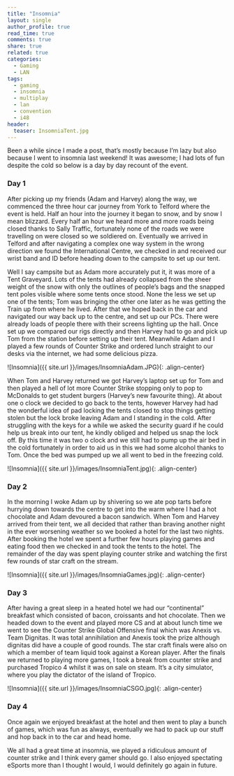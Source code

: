 ```yaml
---
title: "Insomnia"
layout: single
author_profile: true
read_time: true
comments: true
share: true
related: true
categories:
  - Gaming
  - LAN
tags:
  - gaming
  - insomnia
  - multiplay
  - lan
  - convention
  - i48
header:
  teaser: InsomniaTent.jpg
---
```


Been a while since I made a post, that’s mostly because I’m lazy but also because I went to insomnia last weekend! It was awesome; I had lots of fun despite the cold so below is a day by day recount of the event.

### Day 1

After picking up my friends (Adam and Harvey) along the way, we commenced the three hour car journey from York to Telford where the event is held. Half an hour into the journey it began to snow, and by snow I mean blizzard. Every half an hour we heard more and more roads being closed thanks to Sally Traffic, fortunately none of the roads we were travelling on were closed so we soldiered on. Eventually we arrived in Telford and after navigating a complex one way system in the wrong direction we found the International Centre, we checked in and received our wrist band and ID before heading down to the campsite to set up our tent.

Well I say campsite but as Adam more accurately put it, it was more of a Tent Graveyard. Lots of the tents had already collapsed from the sheer weight of the snow with only the outlines of people’s bags and the snapped tent poles visible where some tents once stood. None the less we set up one of the tents; Tom was bringing the other one later as he was getting the Train up from where he lived. After that we hoped back in the car and navigated our way back up to the centre, and set up our PCs. There were already loads of people there with their screens lighting up the hall. Once set up we compared our rigs directly and then Harvey had to go and pick up Tom from the station before setting up their tent. Meanwhile Adam and I played a few rounds of Counter Strike and ordered lunch straight to our desks via the internet, we had some delicious pizza.

![Insomnia]({{ site.url }}/images/InsomniaAdam.JPG){: .align-center}

When Tom and Harvey returned we got Harvey’s laptop set up for Tom and then played a hell of lot more Counter Strike stopping only to pop to McDonalds to get student burgers (Harvey’s new favourite thing). At about one o clock we decided to go back to the tents, however Harvey had had the wonderful idea of pad locking the tents closed to stop things getting stolen but the lock broke leaving Adam and I standing in the cold. After struggling with the keys for a while we asked the security guard if he could help us break into our tent, he kindly obliged and helped us snap the lock off. By this time it was two o clock and we still had to pump up the air bed in the cold fortunately in order to aid us in this we had some alcohol thanks to Tom. Once the bed was pumped up we all went to bed in the freezing cold.

![Insomnia]({{ site.url }}/images/InsomniaTent.jpg){: .align-center}

### Day 2

In the morning I woke Adam up by shivering so we ate pop tarts before hurrying down towards the centre to get into the warm where I had a hot chocolate and Adam devoured a bacon sandwich. When Tom and Harvey arrived from their tent, we all decided that rather than braving another night in the ever worsening weather so we booked a hotel for the last two nights. After booking the hotel we spent a further few hours playing games and eating food then we checked in and took the tents to the hotel. The remainder of the day was spent playing counter strike and watching the first few rounds of star craft on the stream.

![Insomnia]({{ site.url }}/images/InsomniaGames.jpg){: .align-center}

### Day 3

After having a great sleep in a heated hotel we had our “continental” breakfast which consisted of bacon, croissants and hot chocolate. Then we headed down to the event and played more CS and at about lunch time we went to see the Counter Strike Global Offensive final which was Anexis vs. Team Dignitas. It was total annihilation and Anexis took the prize although dignitas did have a couple of good rounds. The star craft finals were also on which a member of team liquid took against a Korean player. After the finals we returned to playing more games, I took a break from counter strike and purchased Tropico 4 whilst it was on sale on steam. It’s a city simulator, where you play the dictator of the island of Tropico.

![Insomnia]({{ site.url }}/images/InsomniaCSGO.jpg){: .align-center}

### Day 4

Once again we enjoyed breakfast at the hotel and then went to play a bunch of games, which was fun as always, eventually we had to pack up our stuff and hop back in to the car and head home.

We all had a great time at insomnia, we played a ridiculous amount of counter strike and I think every gamer should go. I also enjoyed spectating eSports more than I thought I would, I would definitely go again in future.
